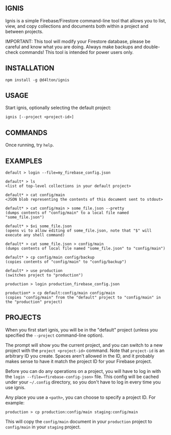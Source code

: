 ## IGNIS

Ignis is a simple Firebase/Firestore command-line tool that allows you to list, view, and copy collections and documents both within a project and between projects.

IMPORTANT: This tool will modify your Firestore database, please be careful and know what you are doing. Always make backups and double-check commands! This tool is intended for power users only.

## INSTALLATION

    npm install -g @d4lton/ignis

## USAGE

Start ignis, optionally selecting the default project:

 `ignis [--project <project-id>]`

## COMMANDS

Once running, try `help`.

## EXAMPLES

    default > login --file=my_firebase_config.json

    default* > ls
    <list of top-level collections in your default project>

    default* > cat config/main
    <JSON blob representing the contents of this document sent to stdout>

    default* > cat config/main > some_file.json --pretty
    (dumps contents of "config/main" to a local file named "some_file.json")

    default* > $vi some_file.json
    (opens vi to allow editing of some_file.json, note that "$" will execute any shell command)

    default* > cat some_file.json > config/main
    (dumps contents of local file named "some_file.json" to "config/main")

    default* > cp config/main config/backup
    (copies contents of "config/main" to "config/backup")

    default* > use production
    (switches project to "production")

    production > login production_firebase_config.json

    production* > cp default:config/main config/main
    (copies "config/main" from the "default" project to "config/main" in the "production" project)

## PROJECTS

When you first start ignis, you will be in the "default" project (unless you specified the `--project` command-line option).

The prompt will show you the current project, and you can switch to a new project with the `project <project-id>` command. Note that `project-id` is an arbitrary ID you create. Spaces aren't allowed in the ID, and it probably makes sense to have it match the project ID for your Firebase project.

Before you can do any operations on a project, you will have to log in with the `login --file=<firebase-config-json>` file. This config will be cached under your `~/.config` directory, so you don't have to log in every time you use ignis.

Any place you use a `<path>`, you can choose to specify a project ID. For example:

    production > cp production:config/main staging:config/main

This will copy the `config/main` document in your `production` project to `config/main` in your `staging` project.
